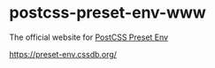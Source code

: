 # postcss-preset-env-www

The official website for [PostCSS Preset Env](https://github.com/csstools/postcss-preset-env)

https://preset-env.cssdb.org/
